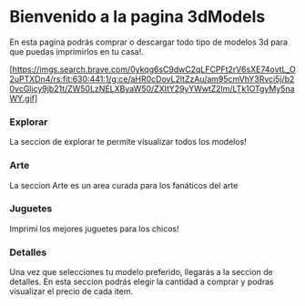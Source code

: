 # Bienvenido a la pagina 3dModels

En esta pagina podrás comprar o descargar todo tipo de modelos 3d para que puedas imprimirlos en tu casa!.

[https://imgs.search.brave.com/0ykqg6sC9dwC2qLFCPFt2rV6sXE74ovtL_O2uPTXDn4/rs:fit:630:441:1/g:ce/aHR0cDovL2ltZzAu/am95cmVhY3Rvci5j/b20vcGljcy9jb21t/ZW50LzNELXByaW50/ZXItY29yYWwtZ2lm/LTk1OTgyMy5naWY.gif]

### Explorar

La seccion de explorar te permite visualizar todos los modelos!

### Arte

La seccion Arte es un area curada para los fanáticos del arte

### Juguetes

Imprimí los mejores juguetes para los chicos!

### Detalles

Una vez que selecciones tu modelo preferido, llegarás a la seccion de detalles. 
En esta seccion podrás elegir la cantidad a comprar y podras visualizar el precio de cada item.